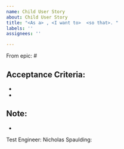 ```yaml
---
name: Child User Story
about: Child User Story
title: "<As a> , <I want to>  <so that>. "
labels: ''
assignees: ''

---
```


From epic: #

Acceptance Criteria:
-
-
-

Note:
- 
-

Test Engineer: Nicholas Spaulding:
